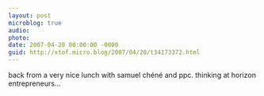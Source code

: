 ```yaml
---
layout: post
microblog: true
audio: 
photo: 
date: 2007-04-20 00:00:00 -0000
guid: http://xtof.micro.blog/2007/04/20/t34173372.html
---
```

back from a very nice lunch with samuel chéné and ppc. thinking at horizon entrepreneurs...
